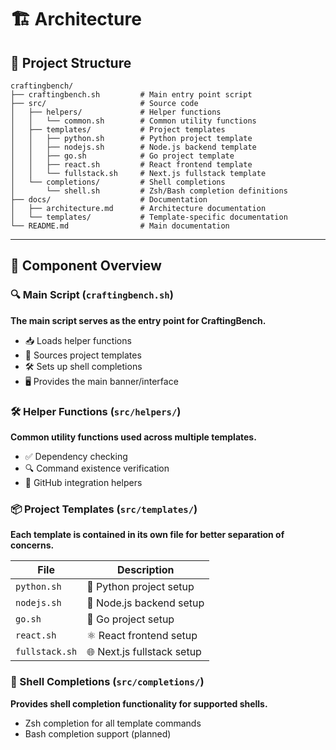 # 🏗️ Architecture

## 📂 Project Structure

```
craftingbench/
├── craftingbench.sh         # Main entry point script
├── src/                     # Source code
│   ├── helpers/             # Helper functions
│   │   └── common.sh        # Common utility functions
│   ├── templates/           # Project templates
│   │   ├── python.sh        # Python project template
│   │   ├── nodejs.sh        # Node.js backend template
│   │   ├── go.sh            # Go project template
│   │   ├── react.sh         # React frontend template
│   │   └── fullstack.sh     # Next.js fullstack template
│   └── completions/         # Shell completions
│       └── shell.sh         # Zsh/Bash completion definitions
├── docs/                    # Documentation
│   ├── architecture.md      # Architecture documentation
│   └── templates/           # Template-specific documentation
└── README.md                # Main documentation
```

---

## 🧩 Component Overview

### 🔍 Main Script (`craftingbench.sh`)
**The main script serves as the entry point for CraftingBench.**


- 📥 Loads helper functions
- 🔌 Sources project templates
- 🛠️ Sets up shell completions
- 🖥️ Provides the main banner/interface

### 🛠️ Helper Functions (`src/helpers/`)
**Common utility functions used across multiple templates.**


- ✅ Dependency checking
- 🔍 Command existence verification
- 🔗 GitHub integration helpers

### 📦 Project Templates (`src/templates/`)
**Each template is contained in its own file for better separation of concerns.**


| File | Description |
|------|-------------|
| `python.sh` | 🐍 Python project setup |
| `nodejs.sh` | 🚀 Node.js backend setup |
| `go.sh` | 🔷 Go project setup |
| `react.sh` | ⚛️ React frontend setup |
| `fullstack.sh` | 🌐 Next.js fullstack setup |

### 🔄 Shell Completions (`src/completions/`)

**Provides shell completion functionality for supported shells.**

- Zsh completion for all template commands
- Bash completion support (planned) 